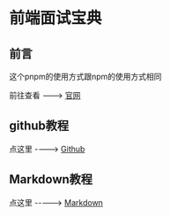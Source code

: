 # 前端面试宝典

## 前言

  这个pnpm的使用方式跟npm的使用方式相同

  前往查看  --->  [官网](https://pnpm.io/zh/)

## github教程

  点这里 ----> [Github](./github.md)

## Markdown教程

  点这里 -----> [Markdown](./Markdown.md)
